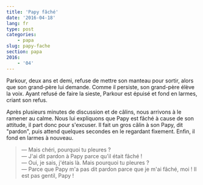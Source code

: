 ```yaml
---
title: 'Papy fâché'
date: '2016-04-18'
lang: fr
type: post
categories:
    - papa
slug: papy-fache
section: papa
2016:
    - '04'
---
```


Parkour, deux ans et demi, refuse de mettre son manteau pour sortir, alors que son grand-père lui demande. Comme il persiste, son grand-père élève la voix. Ayant refusé de faire la sieste, Parkour est épuisé et fond en larmes, criant son refus.

<!-- more -->

Après plusieurs minutes de discussion et de câlins, nous arrivons à le ramener au calme. Nous lui expliquons que Papy est fâché à cause de son attitude, il part donc pour s'excuser. Il fait un gros câlin à son Papy, dit "pardon", puis attend quelques secondes en le regardant fixement. Enfin, il fond en larmes à nouveau.

> — Mais chéri, pourquoi tu pleures ?  
> — J'ai dit pardon à Papy parce qu'il était fâché !  
> — Oui, je sais, j'étais là. Mais pourquoi tu pleures ?  
> — Parce que Papy m'a pas dit pardon parce que je m'ai fâché, moi ! Il est pas gentil, Papy !

